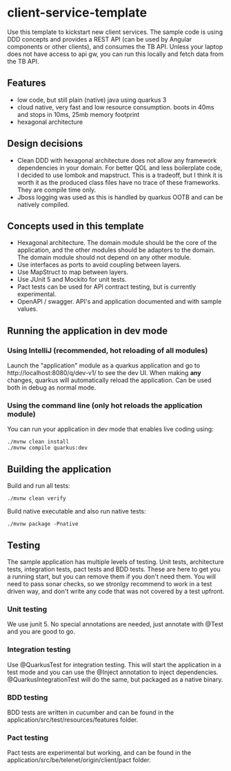 # client-service-template

Use this template to kickstart new client services. The sample code is using DDD concepts and provides a REST API (can be used by Angular components or other clients), and consumes the TB API.
Unless your laptop does not have access to api gw, you can run this locally and fetch data from the TB API.

## Features

- low code, but still plain (native) java using quarkus 3
- cloud native, very fast and low resource consumption. boots in 40ms and stops in 10ms, 25mb memory footprint
- hexagonal architecture

## Design decisions
- Clean DDD with hexagonal architecture does not allow any framework dependencies in your domain. For better QOL and less boilerplate code, I decided to use lombok and mapstruct. This is a tradeoff, but I think it is worth it as the produced class files have no trace of these frameworks. They are compile time only.
- Jboss logging was used as this is handled by quarkus OOTB and can be natively compiled.

## Concepts used in this template

- Hexagonal architecture. The domain module should be the core of the application, and the other modules should be adapters to the domain. The domain module should not depend on any other module.
- Use interfaces as ports to avoid coupling between layers.
- Use MapStruct to map between layers.
- Use JUnit 5 and Mockito for unit tests.
- Pact tests can be used for API contract testing, but is currently experimental.
- OpenAPI / swagger. API's and application documented and with sample values.

## Running the application in dev mode

### Using IntelliJ (recommended, hot reloading of all modules)

Launch the "application" module as a quarkus application and go to http://localhost:8080/q/dev-v1/ to see the dev UI. When making **any** changes, quarkus will automatically reload the application. Can be used both in debug as normal mode.

### Using the command line (only hot reloads the application module)

You can run your application in dev mode that enables live coding using:
```shell script
./mvnw clean install
./mvnw compile quarkus:dev
```

## Building the application

Build and run all tests:
```shell script
./mvnw clean verify
```

Build native executable and also run native tests:
```shell script
./mvnw package -Pnative
```
## Testing

The sample application has multiple levels of testing. Unit tests, architecture tests, integration tests, pact tests and BDD tests.
These are here to get you a running start, but you can remove them if you don't need them. You will need to pass sonar checks, so we stronlgy recommend to work in a test driven way, and don't write any code that was not covered by a test upfront.

### Unit testing
We use junit 5. No special annotations are needed, just annotate with @Test and you are good to go.

### Integration testing
Use @QuarkusTest for integration testing. This will start the application in a test mode and you can use the @Inject annotation to inject dependencies.
@QuarkusIntegrationTest will do the same, but packaged as a native binary.

### BDD testing
BDD tests are written in cucumber and can be found in the application/src/test/resources/features folder.

### Pact testing
Pact tests are experimental but working, and can be found in the application/src/be/telenet/origin/client/pact folder.
